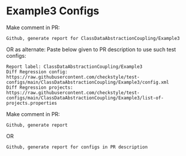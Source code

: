 # Example3 Configs
Make comment in PR:
```
Github, generate report for ClassDataAbstractionCoupling/Example3
```
OR as alternate:
Paste below given to PR description to use such test configs:
```
Report label: ClassDataAbstractionCoupling/Example3
Diff Regression config: https://raw.githubusercontent.com/checkstyle/test-configs/main/ClassDataAbstractionCoupling/Example3/config.xml
Diff Regression projects: https://raw.githubusercontent.com/checkstyle/test-configs/main/ClassDataAbstractionCoupling/Example3/list-of-projects.properties
```
Make comment in PR:
```
Github, generate report
```
OR
```
Github, generate report for configs in PR description
```
